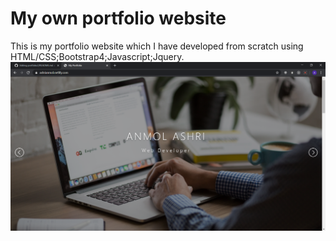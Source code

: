 # My own portfolio website 
This is my portfolio website which I have developed from scratch using HTML/CSS;Bootstrap4;Javascript;Jquery.
<img src="My website/public/img/img.png">

